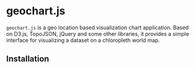 # geochart.js
`geochart.js` is a geo location based visualization chart application. Based on D3.js, TopoJSON, jQuery and some other libraries, it provides a simple interface for visualizing a dataset on a chloropleth world map.
## Installation
